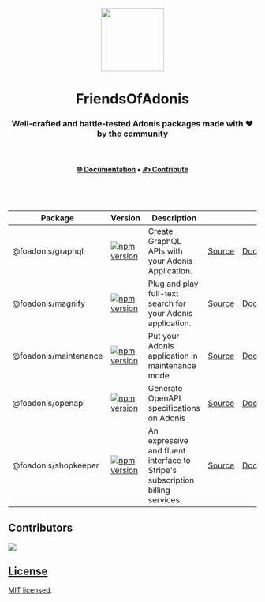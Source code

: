 <div align="center">
  <img width="128" src="https://avatars.githubusercontent.com/u/182453039?s=400&u=632d21a4f95c2b8ef9ec414cf7d48112a3b3e06e&v=4" />
<br/>
  
# FriendsOfAdonis

### Well-crafted and battle-tested Adonis packages made with ♥ by the community

<br/>
</div>

<div align="center">

#### [🌐 Documentation](https://friendsofadonis.com/) • [✍ Contribute](./CONTRIBUTING.md)


<br />
<br />

<!-- automd:packages -->

| Package | Version | Description |  |  |
| --- | --- | --- | --- | --- |
| @foadonis/graphql | [![npm version](https://img.shields.io/npm/v/@foadonis/graphql?color=brightgreen)](https://npmjs.com/package/@foadonis/graphql) | Create GraphQL APIs with your Adonis Application. | [Source](https://github.com/FriendsOfAdonis/FriendsOfAdonis/tree/main/packages/graphql) | [Documentation](https://friendsofadonis.com/docs/graphql) |
| @foadonis/magnify | [![npm version](https://img.shields.io/npm/v/@foadonis/magnify?color=brightgreen)](https://npmjs.com/package/@foadonis/magnify) | Plug and play full-text search for your Adonis application. | [Source](https://github.com/FriendsOfAdonis/FriendsOfAdonis/tree/main/packages/magnify) | [Documentation](https://friendsofadonis.com/docs/magnify) |
| @foadonis/maintenance | [![npm version](https://img.shields.io/npm/v/@foadonis/maintenance?color=brightgreen)](https://npmjs.com/package/@foadonis/maintenance) | Put your Adonis application in maintenance mode | [Source](https://github.com/FriendsOfAdonis/FriendsOfAdonis/tree/main/packages/maintenance) | [Documentation](https://friendsofadonis.com/docs/maintenance) |
| @foadonis/openapi | [![npm version](https://img.shields.io/npm/v/@foadonis/openapi?color=brightgreen)](https://npmjs.com/package/@foadonis/openapi) | Generate OpenAPI specifications on Adonis | [Source](https://github.com/FriendsOfAdonis/FriendsOfAdonis/tree/main/packages/openapi) | [Documentation](https://friendsofadonis.com/docs/openapi) |
| @foadonis/shopkeeper | [![npm version](https://img.shields.io/npm/v/@foadonis/shopkeeper?color=brightgreen)](https://npmjs.com/package/@foadonis/shopkeeper) | An expressive and fluent interface to Stripe's subscription billing services. | [Source](https://github.com/FriendsOfAdonis/FriendsOfAdonis/tree/main/packages/shopkeeper) | [Documentation](https://friendsofadonis.com/docs/shopkeeper) |

<!-- /automd -->

</div>

## Contributors

<a href="https://github.com/FriendsOfAdonis/FriendsOfAdonis/graphs/contributors">
  <img src="https://contrib.rocks/image?repo=FriendsOfAdonis%2FFriendsOfAdonis"
</a>

## License

[MIT licensed](LICENSE.md).
